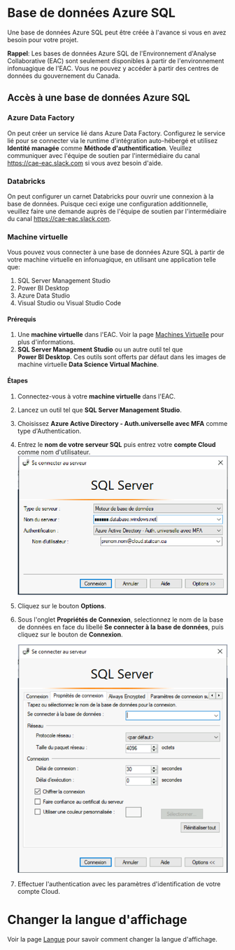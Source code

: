 # Base de données Azure SQL
Une base de données Azure SQL peut être créée à l'avance si vous en avez besoin pour votre projet.

**Rappel**: Les bases de données Azure SQL de l'Environnement d'Analyse Collaborative (EAC) sont seulement disponibles à partir de l'environnement infonuagique de l'EAC. Vous ne pouvez y accéder à partir des centres de données du gouvernement du Canada.

## Accès à une base de données Azure SQL

### Azure Data Factory
On peut créer un service lié dans Azure Data Factory. Configurez le service lié pour se connecter via le runtime d'intégration auto-hébergé et utilisez **Identité managée** comme **Méthode d'authentification**. Veuillez communiquer avec l'équipe de soutien par l'intermédiaire du canal https://cae-eac.slack.com si vous avez besoin d'aide.

### Databricks
On peut configurer un carnet Databricks pour ouvrir une connexion à la base de données. Puisque ceci exige une configuration additionnelle, veuillez faire une demande auprès de l'équipe de soutien par l'intermédiaire du canal https://cae-eac.slack.com.

### Machine virtuelle
Vous pouvez vous connecter à une base de données Azure SQL à partir de votre machine virtuelle en infonuagique, en utilisant une application telle que: 
1. SQL Server Management Studio 
2. Power BI Desktop
3. Azure Data Studio
4. Visual Studio ou Visual Studio Code

#### Prérequis

1.  Une **machine virtuelle** dans l'EAC. Voir la page [Machines Virtuelle](VirtualMachines.md) pour plus d'informations.
2.  **SQL Server Management Studio** ou un autre outil tel que **Power BI Desktop**. Ces outils sont offerts par défaut dans les images de machine virtuelle **Data Science Virtual Machine**.

#### Étapes

1.  Connectez-vous à votre **machine virtuelle** dans l'EAC.

2.  Lancez un outil tel que **SQL Server Management Studio**.

3.  Choisissez **Azure Active Directory - Auth.universelle avec MFA** comme type d'Authentication.

4.  Entrez le **nom de votre serveur SQL** puis entrez votre **compte Cloud** comme nom d'utilisateur.
    ![SQL Server Login](images/SSMS01_Fr.png)

5. Cliquez sur le bouton **Options**.

6.  Sous l'onglet **Propriétés de Connexion**, selectionnez le nom de la base de données en face du libellé **Se connecter à la base de données**, puis cliquez sur le bouton de **Connexion**.

    ![Specify database name](images/SSMS02_Fr.png)

7. Effectuer l'authentication avec les paramètres d'identification de votre compte Cloud.

# Changer la langue d'affichage
Voir la page [Langue](Langue.md) pour savoir comment changer la langue d'affichage.
